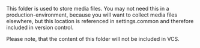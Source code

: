 This folder is used to store media files.
You may not need this in a production-environment, because you will want to
collect media files elsewhere, but this location is referenced in
settings.common and therefore included in version control.

Please note, that the content of this folder will not be included in VCS.